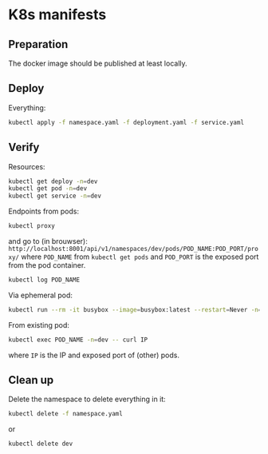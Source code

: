 # K8s manifests

## Preparation
The docker image should be published at least locally.

## Deploy
Everything:
```bash
kubectl apply -f namespace.yaml -f deployment.yaml -f service.yaml
```

## Verify
Resources:
```bash
kubectl get deploy -n=dev
kubectl get pod -n=dev
kubectl get service -n=dev
```

Endpoints from pods:
```bash
kubectl proxy
```
and go to (in brouwser): `http://localhost:8001/api/v1/namespaces/dev/pods/POD_NAME:POD_PORT/proxy/`
where `POD_NAME` from `kubectl get pods` and `POD_PORT` is the exposed port from the pod container.

```bash
kubectl log POD_NAME
```

Via ephemeral pod:
```bash
kubectl run --rm -it busybox --image=busybox:latest --restart=Never -n=dev
```

From existing pod:
```bash
kubectl exec POD_NAME -n=dev -- curl IP
```
where `IP` is the IP and exposed port of (other) pods.

## Clean up
Delete the namespace to delete everything in it:
```bash
kubectl delete -f namespace.yaml
```
or
```bash
kubectl delete dev
```
